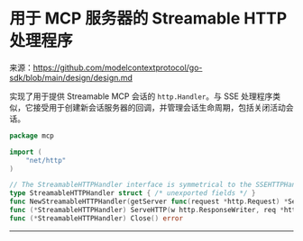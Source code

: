 # 用于 MCP 服务器的 Streamable HTTP 处理程序

来源：https://github.com/modelcontextprotocol/go-sdk/blob/main/design/design.md

实现了用于提供 Streamable MCP 会话的 `http.Handler`。与 SSE 处理程序类似，它接受用于创建新会话服务器的回调，并管理会话生命周期，包括关闭活动会话。

```Go
package mcp

import (
	"net/http"
)

// The StreamableHTTPHandler interface is symmetrical to the SSEHTTPHandler.
type StreamableHTTPHandler struct { /* unexported fields */ }
func NewStreamableHTTPHandler(getServer func(request *http.Request) *Server) *StreamableHTTPHandler
func (*StreamableHTTPHandler) ServeHTTP(w http.ResponseWriter, req *http.Request)
func (*StreamableHTTPHandler) Close() error
```

--------------------------------
